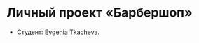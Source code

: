 # Личный проект «Барбершоп»

* Студент: [Evgenia Tkacheva](https://up.htmlacademy.ru/adaptive/17/user/165599).
